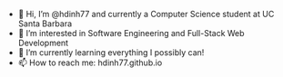 - 👋 Hi, I’m @hdinh77 and currently a Computer Science student at UC Santa Barbara
- 👀 I’m interested in Software Engineering and Full-Stack Web Development
- 🌱 I’m currently learning everything I possibly can!
- 📫 How to reach me: hdinh77.github.io

<!---
hdinh77/hdinh77 is a ✨ special ✨ repository because its `README.md` (this file) appears on your GitHub profile.
You can click the Preview link to take a look at your changes.
--->
